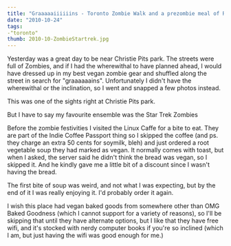 ```yaml
---
title: "Graaaaaiiiiiins - Toronto Zombie Walk and a prezombie meal of Root Vegetable Soup from Linux Cafe"
date: "2010-10-24"
tags:
-"toronto"
thumb: 2010-10-ZombieStartrek.jpg
---
```


Yesterday was a great day to be near Christie Pits park. The streets were full of Zombies, and if I had the wherewithal to have planned ahead, I would have dressed up in my best vegan zombie gear and shuffled along the street in search for "graaaaaains". Unfortunately I didn't have the wherewithal or the inclination, so I went and snapped a few photos instead.

This was one of the sights right at Christie Pits park.

But I have to say my favourite ensemble was the Star Trek Zombies

Before the zombie festivities I visited the Linux Caffe for a bite to eat. They are part of the Indie Coffee Passport thing so I skipped the coffee (and ps. they charge an extra 50 cents for soymilk, bleh) and just ordered a root vegetable soup they had marked as vegan. It normally comes with toast, but when I asked, the server said he didn't think the bread was vegan, so I skipped it. And he kindly gave me a little bit of a discount since I wasn't having the bread.

The first bite of soup was weird, and not what I was expecting, but by the end of it I was really enjoying it. I'd probably order it again.

I wish this place had vegan baked goods from somewhere other than OMG Baked Goodness (which I cannot support for a variety of reasons), so I'll be skipping that until they have alternate options, but I like that they have free wifi, and it's stocked with nerdy computer books if you're so inclined (which I am, but just having the wifi was good enough for me.)
